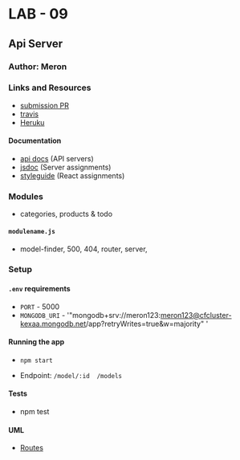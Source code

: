 # LAB - 09

## Api Server

### Author: Meron 

### Links and Resources
* [submission PR](https://github.com/meron-401n14/lab-09/pull/1)
* [travis](http://xyz.com)
* [Heruku](http://xyz.com) 


#### Documentation
* [api docs](http://xyz.com) (API servers)
* [jsdoc](http://xyz.com) (Server assignments)
* [styleguide](http://xyz.com) (React assignments)

### Modules
* categories, products & todo
#### `modulename.js`
* model-finder, 500, 404, router, server, 
### Setup
#### `.env` requirements
* `PORT` - 5000
* `MONGODB_URI` - '"mongodb+srv://meron123:meron123@cfcluster-kexaa.mongodb.net/app?retryWrites=true&w=majority" '

#### Running the app
* `npm start` 

* Endpoint: `/model/:id  /models`
#### Tests
* npm test

#### UML
* [Routes](routes.jpg)





  

  

